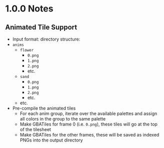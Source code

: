 # 1.0.0 Notes

## Animated Tile Support

+ Input format: directory structure:
+ `anims`
  + `flower`
    + `0.png`
    + `1.png`
    + `2.png`
    + etc.
  + `sand`
    + `0.png`
    + `1.png`
    + `2.png`
    + etc.
  + etc.
+ Pre-compile the animated tiles
  + For each anim group, iterate over the available palettes and assign all colors in the group to the same palette
  + Make GBATiles for frame 0 (i.e. `0.png`), these tiles will go at the top of the tilesheet
  + Make GBATiles for the other frames, these will be saved as indexed PNGs into the output directory

